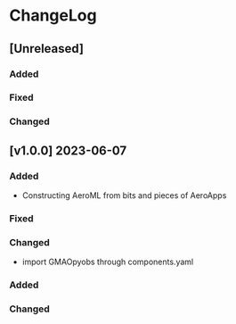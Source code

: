 # ChangeLog

## [Unreleased]

### Added

### Fixed

### Changed

## [v1.0.0] 2023-06-07

### Added

- Constructing AeroML from bits and pieces of AeroApps

### Fixed

### Changed

- import GMAOpyobs through components.yaml

### Added
   
### Changed 
   

